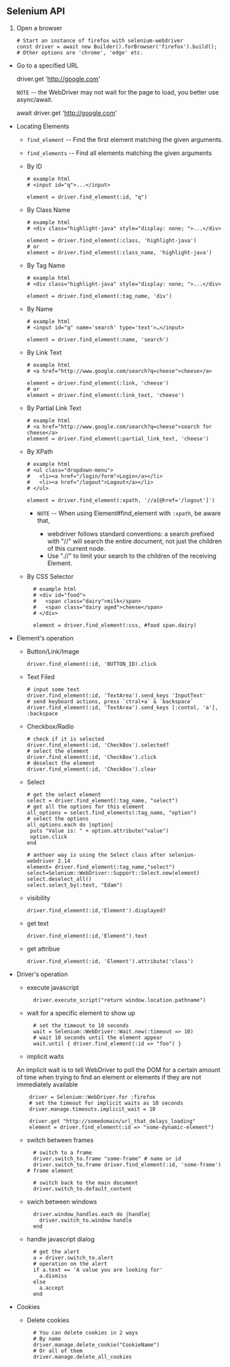 ## Selenium API

1.	Open a browser
	
		# Start an instance of firefox with selenium-webdriver
		const driver = await new Builder().forBrowser('firefox').build();
		# Other options are 'chrome', 'edge' etc.

*	Go to a specified URL

	  driver.get 'http://google.com'
		
	`NOTE` -- the WebDriver may not wait for the page to load, you better use async/await.
  
    await driver.get 'http://google.com'
	
*	Locating Elements

	*	`find_element` -- Find the first element matching the given arguments.
	
	*	`find_elements` -- Find all elements matching the given arguments

	*	By ID

			# example html
			# <input id="q">...</input>
				
			element = driver.find_element(:id, "q")
		
	*	By Class Name
	
			# example html
			# <div class="highlight-java" style="display: none; ">...</div>
			
			element = driver.find_element(:class, 'highlight-java')
			# or
			element = driver.find_element(:class_name, 'highlight-java')
		
	*	By Tag Name
			
			# example html
			# <div class="highlight-java" style="display: none; ">...</div>
			
			element = driver.find_element(:tag_name, 'div')
			
	*	By Name
			
			# example html
			# <input id="q" name='search' type='text'>…</input>
			
			element = driver.find_element(:name, 'search')
		

	*	By Link Text
			
			# example html
			# <a href="http://www.google.com/search?q=cheese">cheese</a>
			
			element = driver.find_element(:link, 'cheese')
			# or			
			element = driver.find_element(:link_text, 'cheese')

	*	By Partial Link Text
	
			# example html
			# <a href="http://www.google.com/search?q=cheese">search for cheese</a>			
			element = driver.find_element(:partial_link_text, 'cheese')	
	*	By XPath
	
			# example html
			# <ul class="dropdown-menu">
            #   <li><a href="/login/form">Login</a></li>
            #   <li><a href="/logout">Logout</a></li>
            # </ul>
  			
			element = driver.find_element(:xpath, '//a[@href='/logout']')
			
		*	`NOTE` -- When using Element#find_element with `:xpath`, be aware that,
	
			*	 webdriver follows standard conventions: a search prefixed with "//" will search the entire document, not just the children of this current node. 
			*	Use ".//" to limit your search to the children of the receiving Element.
			
	* By CSS Selector
	
			# example html
			# <div id="food">
			#   <span class="dairy">milk</span>
			#   <span class="dairy aged">cheese</span>
			# </div>
			
			element = driver.find_element(:css, #food span.dairy)
			
*	Element's operation

	*	Button/Link/Image
	
			driver.find_element(:id, 'BUTTON_ID).click
	
	*	Text Filed
	
			# input some text
			driver.find_element(:id, 'TextArea').send_keys 'InputText'
			# send keyboard actions, press `ctral+a` & `backspace`
			driver.find_element(:id, 'TextArea').send_keys [:contol, 'a'], :backspace

	*	Checkbox/Radio
	
			# check if it is selected
			driver.find_element(:id, 'CheckBox').selected?
			# select the element
			driver.find_element(:id, 'CheckBox').click
			# deselect the element
			driver.find_element(:id, 'CheckBox').clear
	
	*	Select
	
			# get the select element	
			select = driver.find_element(:tag_name, "select")
			# get all the options for this element
			all_options = select.find_elements(:tag_name, "option")
			# select the options
			all_options.each do |option|
			 puts "Value is: " + option.attribute("value")
			 option.click
			end
			
			# anthoer way is using the Select class after seleniun-webdriver 2.14		
			element= driver.find_element(:tag_name,"select")
			select=Selenium::WebDriver::Support::Select.new(element)
		    select.deselect_all()
		    select.select_by(:text, "Edam")

	*	visibility
			
			driver.find_element(:id,'Element').displayed?
			
	*	get text
				
			driver.find_element(:id,'Element').text
	
	*	get attribue
			
			driver.find_element(:id, 'Element').attribute('class')
			
*	Driver's operation

	* execute javascript

			driver.execute_script("return window.location.pathname")
			
	* wait for a specific element to show up
			
			# set the timeout to 10 seconds
			wait = Selenium::WebDriver::Wait.new(:timeout => 10)
			# wait 10 seconds until the element appear
			wait.until { driver.find_element(:id => "foo") }
	
	* implicit waits

	An implicit wait is to tell WebDriver to poll the DOM for a certain amount of time when trying to find an element or elements if they are not immediately available
	
			driver = Selenium::WebDriver.for :firefox
			# set the timeout for implicit waits as 10 seconds
			driver.manage.timeouts.implicit_wait = 10
			
			driver.get "http://somedomain/url_that_delays_loading"
			element = driver.find_element(:id => "some-dynamic-element")

	* switch between frames
	
			# switch to a frame
			driver.switch_to.frame "some-frame" # name or id
			driver.switch_to.frame driver.find_element(:id, 'some-frame') # frame element
			
			# switch back to the main document
			driver.switch_to.default_content
				
	* swich between windows
	
			driver.window_handles.each do |handle|
     		  driver.switch_to.window handle
			end
			
	* handle javascript dialog
		
			# get the alert
			a = driver.switch_to.alert
			# operation on the alert
			if a.text == 'A value you are looking for'
			  a.dismiss
			else
			  a.accept
			end

* Cookies
	
	* Delete cookies
	
			# You can delete cookies in 2 ways
			# By name
			driver.manage.delete_cookie("CookieName")
			# Or all of them
			driver.manage.delete_all_cookies
